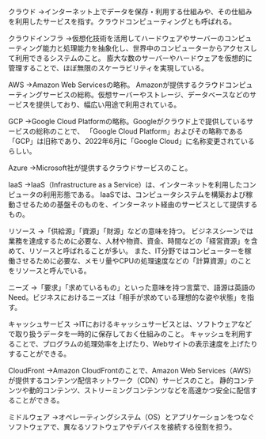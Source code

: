 クラウド
→インターネット上でデータを保存・利用する仕組みや、その仕組みを利用したサービスを指す。クラウドコンピューティングとも呼ばれる。

クラウドインフラ
→仮想化技術を活用してハードウェアやサーバーのコンピューティング能力と処理能力を抽象化し、世界中のコンピューターからアクセスして利用できるシステムのこと。
膨大な数のサーバーやハードウェアを仮想的に管理することで、ほぼ無限のスケーラビリティを実現している。

AWS
→Amazon Web Servicesの略称。
Amazonが提供するクラウドコンピューティングサービスの総称。仮想サーバーやストレージ、データベースなどのサービスを提供しており、幅広い用途で利用されている。

GCP
→Google Cloud Platformの略称。Googleがクラウド上で提供しているサービスの総称のことで、
「Google Cloud Platform」およびその略称である「GCP」は旧称であり、2022年6月に「Google Cloud」に名称変更されているらしい。

Azure
→Microsoft社が提供するクラウドサービスのこと。

IaaS
→IaaS（Infrastructure as a Service）は、インターネットを利用したコンピュータの利用形態である。
IaaSでは、コンピュータシステムを構築および稼動させるための基盤そのものを、インターネット経由のサービスとして提供するもの。

リソース
→「供給源」「資源」「財源」などの意味を持つ。
ビジネスシーンでは業務を達成するために必要な、人材や物資、資金、時間などの「経営資源」を含めて、リソースと呼ばれることが多い。
また、IT分野ではコンピューターを稼働させるために必要な、メモリ量やCPUの処理速度などの「計算資源」のことをリソースと呼んでいる。

ニーズ
→「要求」「求めているもの」といった意味を持つ言葉で、語源は英語のNeed。ビジネスにおけるニーズは「相手が求めている理想的な姿や状態」を指す。

キャッシュサービス
→ITにおけるキャッシュサービスとは、ソフトウェアなどで取り扱うデータを一時的に保存しておく仕組みのこと。
キャッシュを利用することで、プログラムの処理効率を上げたり、Webサイトの表示速度を上げたりすることができる。

CloudFront
→Amazon CloudFrontのことで、Amazon Web Services（AWS）が提供するコンテンツ配信ネットワーク（CDN）サービスのこと。
静的コンテンツや動的コンテンツ、ストリーミングコンテンツなどを高速かつ安全に配信することができる。

ミドルウェア
→オペレーティングシステム（OS）とアプリケーションをつなぐソフトウェアで、異なるソフトウェアやデバイスを接続する役割を担う。
